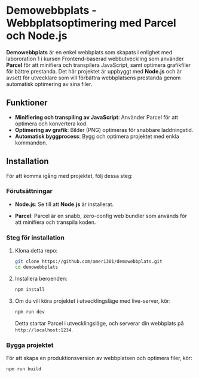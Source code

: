 # Demowebbplats - Webbplatsoptimering med Parcel och Node.js

**Demowebbplats** är en enkel webbplats som skapats i enlighet med labororation 1 i kursen Frontend-baserad webbutveckling som använder **Parcel** för att minifiera och transpilera JavaScript, samt optimera grafikfiler för bättre prestanda. Det här projektet är uppbyggt med **Node.js** och är avsett för utvecklare som vill förbättra webbplatsens prestanda genom automatisk optimering av sina filer.

## Funktioner

- **Minifiering och transpiling av JavaScript**: Använder Parcel för att optimera och konvertera kod.
- **Optimering av grafik**: Bilder (PNG) optimeras för snabbare laddningstid.
- **Automatisk byggprocess**: Bygg och optimera projektet med enkla kommandon.

## Installation

För att komma igång med projektet, följ dessa steg:

### Förutsättningar

- **Node.js**: Se till att **Node.js** är installerat.
  
- **Parcel**: Parcel är en snabb, zero-config web bundler som används för att minifiera och transpila koden.

### Steg för installation

1. Klona detta repo:

    ```bash
    git clone https://github.com/amer1301/demowebbplats.git
    cd demowebbplats
    ```

2. Installera beroenden:

    ```bash
    npm install
    ```

3. Om du vill köra projektet i utvecklingsläge med live-server, kör:

    ```bash
    npm run dev
    ```

    Detta startar Parcel i utvecklingsläge, och serverar din webbplats på `http://localhost:1234`.

### Bygga projektet

För att skapa en produktionsversion av webbplatsen och optimera filer, kör:

```bash
npm run build
